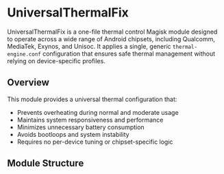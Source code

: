 # UniversalThermalFix
UniversalThermalFix is a one-file thermal control Magisk module designed to operate across a wide range of Android chipsets, including Qualcomm, MediaTek, Exynos, and Unisoc. It applies a single, generic `thermal-engine.conf` configuration that ensures safe thermal management without relying on device-specific profiles.
## Overview
This module provides a universal thermal configuration that:
- Prevents overheating during normal and moderate usage
- Maintains system responsiveness and performance
- Minimizes unnecessary battery consumption
- Avoids bootloops and system instability
- Requires no per-device tuning or chipset-specific logic
## Module Structure
